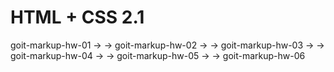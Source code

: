# HTML + CSS 2.1
goit-markup-hw-01 ->
-> goit-markup-hw-02 -> 
-> goit-markup-hw-03 -> 
-> goit-markup-hw-04 ->
-> goit-markup-hw-05 ->
-> goit-markup-hw-06
